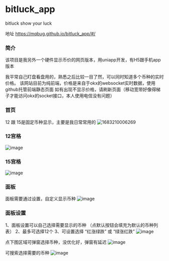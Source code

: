 # bitluck_app
bitluck show your luck 

地址
https://mqbug.github.io/bitluck_app/#/

### 简介

该项目是我另外一个硬件显示币价的网页版本，用uniapp开发，有H5跟手机app版本

我平常自己盯盘看盘用的，熟悉之后比较一目了然，可以同时知道多个币种的实时价格。
该网站目前为纯前端，价格是来自于okx的websocket实时数据，使用github托管前端静态页面
如有出现不显示价格，请刷新页面（移动宽带好像得梯子才能访问okx的socket接口，本人使用电信没有问题）

### 首页 
12 跟 15是固定币种显示，主要是我日常常用的
![1683210006269](https://user-images.githubusercontent.com/63037218/236235946-336857eb-0831-4b01-a5ac-70d4d7162307.png)

### 12宫格
![image](https://user-images.githubusercontent.com/63037218/236236248-eb75459b-5d43-40d9-81eb-2bd8a504a8dd.png)

### 15宫格
![image](https://user-images.githubusercontent.com/63037218/236236342-fcac6842-7130-4a61-8b99-d06179b2de0a.png)

### 面板
面板需要通过设置，自定义显示币种
![image](https://user-images.githubusercontent.com/63037218/236236622-9bb19e33-6fca-4c4f-9a16-ef48a21e132d.png)

### 面板设置
1、面板设置可以自己选择需要显示的币种 （点默认按钮会填充为默认的币种列表）
2、最多可选择12个
3、可设置选择 “红涨绿跌” 或 “绿涨红跌”
![image](https://user-images.githubusercontent.com/63037218/236236829-838f9443-1f87-48a2-9bfa-170634bfbe43.png)

点下图区域可弹窗选择币种，没优化好，弹窗有延迟
![image](https://user-images.githubusercontent.com/63037218/236237233-1a88d261-c465-41d8-903d-155a0be7fc75.png)

可搜索选择需要的币种
![image](https://user-images.githubusercontent.com/63037218/236237513-32f6bac4-5dc6-417e-8d11-9c8ae75cbd66.png)
